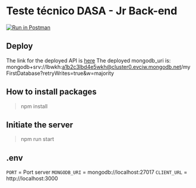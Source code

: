 # Teste técnico DASA - Jr Back-end

[![Run in Postman](https://run.pstmn.io/button.svg)](https://www.postman.com/run-collection/:collection_id)

## Deploy

The link for the deployed API is [here](https://teste-dasa-laboratorios-exames.herokuapp.com/)
The deployed mongodb_uri is: mongodb+srv://lbwkh:a1b2c3lbd4e5wkh@cluster0.evciw.mongodb.net/myFirstDatabase?retryWrites=true&w=majority

## How to install packages

> npm install

## Initiate the server

> npm run start

## .env

`PORT` = Port server
`MONGODB_URI` = mongodb://localhost:27017
`CLIENT_URL` = http://localhost:3000
